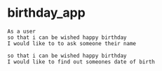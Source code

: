 # birthday_app

``` 
As a user
so that i can be wished happy birthday
I would like to to ask someone their name 
```

``` As a user
so that i can be wished happy birthday
I would like to find out someones date of birth
```
